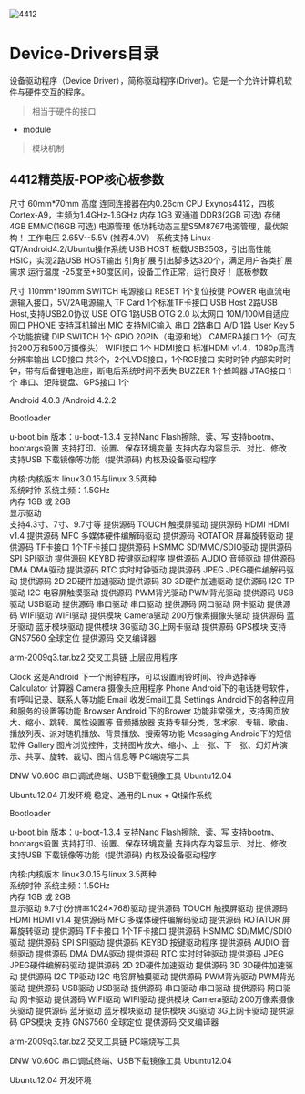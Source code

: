 ![4412](http://7xsic8.com1.z0.glb.clouddn.com/4412%E7%B2%BE%E8%8B%B1%E7%89%88-POP%E6%A0%B8%E5%BF%83%E6%9D%BF.jpg "4412")


# Device-Drivers目录
设备驱动程序（Device Driver），简称驱动程序(Driver)。它是一个允许计算机软件与硬件交互的程序。
>相当于硬件的接口


+ module



>模块机制




## 4412精英版-POP核心板参数

尺寸	60mm*70mm
高度	连同连接器在内0.26cm
CPU	Exynos4412，四核Cortex-A9，主频为1.4GHz-1.6GHz
内存	1GB 双通道 DDR3(2GB 可选)
存储	4GB EMMC(16GB 可选)
电源管理	低功耗动态三星S5M8767电源管理，最优架构！
工作电压	2.65V--5.5V (推荐4.0V）
系统支持	Linux-QT/Android4.2/Ubuntu操作系统
USB HOST	板载USB3503，引出高性能HSIC，实现2路USB HOST输出
引角扩展	引出脚多达320个，满足用户各类扩展需求
运行温度	-25度至+80度区间，设备工作正常，运行良好！
底板参数

尺寸	110mm*190mm
SWITCH	电源接口
RESET	1个复位按键
POWER	电直流电源输入接口，5V/2A电源输入
TF Card	1个标准TF卡接口
USB Host	2路USB Host,支持USB2.0协议
USB OTG	1路USB OTG 2.0
以太网口	10M/100M自适应网口
PHONE	支持耳机输出
MIC	支持MIC输入
串口	2路串口
A/D	1路
User Key	5个功能按键
DIP SWITCH	1个
GPIO	20PIN（电源和地）
CAMERA接口	1个（可支持200万和500万摄像头）
WIFI接口	1个
HDMI接口	标准HDMI v1.4，1080p高清分辨率输出
LCD接口	共3个，2个LVDS接口，1个RGB接口
实时时钟	内部实时时钟，带有后备锂电池座，断电后系统时间不丢失
BUZZER	1个蜂鸣器
JTAG接口	1个
串口、矩阵键盘、GPS接口	1个


Android 4.0.3 /Android 4.2.2

Bootloader

u-boot.bin	版本：u-boot-1.3.4	支持Nand Flash擦除、读、写
支持bootm、bootargs设置
支持打印、设置、保存环境变量
支持内存内容显示、对比、修改
支持USB 下载镜像等功能（提供源码)
内核及设备驱动程序

内核:内核版本	linux3.0.15与linux 3.5两种	 
系统时钟	系统主频：1.5GHz	 
内存	1GB  或 2GB	 
显示驱动	
支持4.3寸、7寸、9.7寸等
提供源码
TOUCH	触摸屏驱动	提供源码
HDMI	HDMI v1.4	提供源码
MFC	多媒体硬件编解码驱动	提供源码
ROTATOR	屏幕旋转驱动	提供源码
TF卡接口	1个TF卡接口	提供源码
HSMMC	SD/MMC/SDIO驱动	提供源码
SPI	SPI驱动	提供源码
KEYBD	按键驱动程序	提供源码
AUDIO	音频驱动	提供源码
DMA	DMA驱动	提供源码
RTC	实时时钟驱动	提供源码
JPEG	JPEG硬件编解码驱动	提供源码
2D	2D硬件加速驱动	提供源码
3D	3D硬件加速驱动	提供源码
I2C TP驱动	I2C 电容屏触摸驱动	提供源码
PWM背光驱动	PWM背光驱动	提供源码
USB驱动	USB驱动	提供源码
串口驱动	串口驱动	提供源码
网口驱动	网卡驱动	提供源码
WIFI驱动	WIFI驱动	提供模块
Camera驱动	200万像素摄像头驱动	提供源码
蓝牙驱动	蓝牙模块驱动	提供模块
3G驱动	3G上网卡驱动	提供源码
GPS模块	支持 GNS7560 全球定位	提供源码
交叉编译器

arm-2009q3.tar.bz2	交叉工具链
上层应用程序

Clock	这是Android 下一个闹钟程序，可以设置闹铃时间、铃声选择等
Calculator	计算器
Camera	摄像头应用程序
Phone	Android下的电话拨号软件，有呼叫记录、联系人等功能
Email	收发Email工具
Settings	Android下的各种应用和服务的设置等功能
Browser	Android 下的Brower 功能非常强大，支持网页放大、缩小、跳转、属性设置等
音频播放器	支持专辑分类，艺术家、专辑、歌曲、播放列表、派对随机播放、背景播放、搜索等功能
Messaging	Android下的短信软件
Gallery	图片浏览控件，支持图片放大、缩小、上一张、下一张、幻灯片演示、共享、旋转、裁切、图片信息等
PC端烧写工具

DNW V0.60C	串口调试终端、USB下载镜像工具
Ubuntu12.04

Ubuntu12.04	开发环境
稳定、通用的Linux + Qt操作系统

Bootloader

u-boot.bin	版本：u-boot-1.3.4	支持Nand Flash擦除、读、写
支持bootm、bootargs设置
支持打印、设置、保存环境变量
支持内存内容显示、对比、修改
支持USB 下载镜像等功能（提供源码)
内核及设备驱动程序

内核:内核版本	linux3.0.15与linux 3.5两种	 
系统时钟	系统主频：1.5GHz	 
内存	1GB  或 2GB	 
显示驱动	9.7寸(分辨率1024×768)驱动	提供源码
TOUCH	触摸屏驱动	提供源码
HDMI	HDMI v1.4	提供源码
MFC	多媒体硬件编解码驱动	提供源码
ROTATOR	屏幕旋转驱动	提供源码
TF卡接口	1个TF卡接口	提供源码
HSMMC	SD/MMC/SDIO驱动	提供源码
SPI	SPI驱动	提供源码
KEYBD	按键驱动程序	提供源码
AUDIO	音频驱动	提供源码
DMA	DMA驱动	提供源码
RTC	实时时钟驱动	提供源码
JPEG	JPEG硬件编解码驱动	提供源码
2D	2D硬件加速驱动	提供源码
3D	3D硬件加速驱动	提供源码
I2C TP驱动	I2C 电容屏触摸驱动	提供源码
PWM背光驱动	PWM背光驱动	提供源码
USB驱动	USB驱动	提供源码
串口驱动	串口驱动	提供源码
网口驱动	网卡驱动	提供源码
WIFI驱动	WIFI驱动	提供模块
Camera驱动	200万像素摄像头驱动	提供源码
蓝牙驱动	蓝牙模块驱动	提供模块
3G驱动	3G上网卡驱动	提供源码
GPS模块	支持 GNS7560 全球定位	提供源码
交叉编译器

arm-2009q3.tar.bz2	交叉工具链
PC端烧写工具

DNW V0.60C	串口调试终端、USB下载镜像工具
Ubuntu12.04

Ubuntu12.04	开发环境
